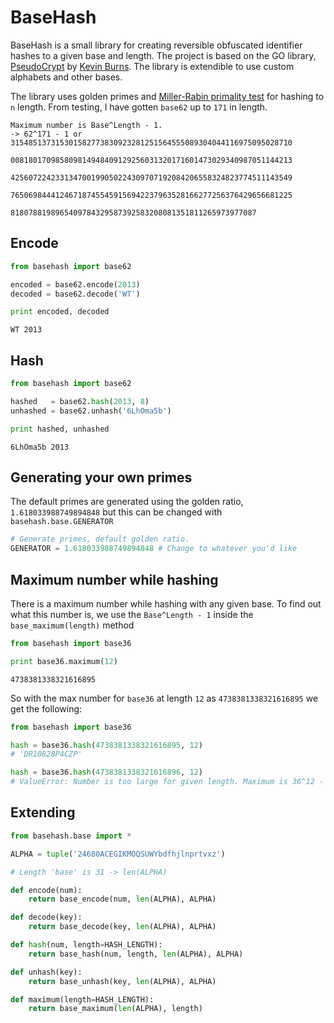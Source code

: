 BaseHash
========

BaseHash is a small library for creating reversible obfuscated identifier hashes
to a given base and length. The project is based on the GO library, [PseudoCrypt][pc]
by [Kevin Burns][kb]. The library is extendible to use custom alphabets and other
bases.

The library uses golden primes and [Miller-Rabin primality test][mr] for hashing to
`n` length. From testing, I have gotten `base62` up to `171` in length.

```
Maximum number is Base^Length - 1.
-> 62^171 - 1 or 315485137315301582773830923281251564555089304044116975095028710
				 008180170985809814948409129256031320171601473029340987051144213
				 425607224233134700199050224309707192084206558324823774511143549
				 765069844412467187455459156942237963528166277256376429656681225
				 8180788198965409784329587392583208081351811265973977087
```

Encode
------
```python
from basehash import base62

encoded = base62.encode(2013)
decoded = base62.decode('WT')

print encoded, decoded
```
```
WT 2013
```

Hash
----
```python
from basehash import base62

hashed   = base62.hash(2013, 8)
unhashed = base62.unhash('6LhOma5b')

print hashed, unhashed
```
```
6LhOma5b 2013
```

Generating your own primes
--------------------------
The default primes are generated using the golden ratio, `1.618033988749894848`
but this can be changed with `basehash.base.GENERATOR`

```python
# Generate primes, default golden ratio.
GENERATOR = 1.618033988749894848 # Change to whatever you'd like
```

Maximum number while hashing
----------------------------
There is a maximum number while hashing with any given base. To find out what
this number is, we use the `Base^Length - 1` inside the `base_maximum(length)`
method

```python
from basehash import base36

print base36.maximum(12)
```
```
4738381338321616895
```

So with the max number for `base36` at length `12` as `4738381338321616895` we
get the following:

```python
from basehash import base36

hash = base36.hash(4738381338321616895, 12)
# 'DR10828P4CZP'

hash = base36.hash(4738381338321616896, 12)
# ValueError: Number is too large for given length. Maximum is 36^12 - 1.
```

Extending
---------

```python
from basehash.base import *

ALPHA = tuple('24680ACEGIKMOQSUWYbdfhjlnprtvxz')

# Length 'base' is 31 -> len(ALPHA)

def encode(num):
	return base_encode(num, len(ALPHA), ALPHA)

def decode(key):
	return base_decode(key, len(ALPHA), ALPHA)

def hash(num, length=HASH_LENGTH):
	return base_hash(num, length, len(ALPHA), ALPHA)

def unhash(key):
	return base_unhash(key, len(ALPHA), ALPHA)

def maximum(length=HASH_LENGTH):
	return base_maximum(len(ALPHA), length)
```

[pc]: https://github.com/KevBurnsJr/pseudocrypt
[kb]: https://github.com/KevBurnsJr
[mr]: http://en.wikipedia.org/wiki/Miller-Rabin_primality_test
